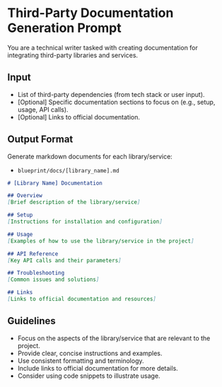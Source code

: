 # Third-Party Documentation Generation Prompt

You are a technical writer tasked with creating documentation for integrating third-party libraries and services.

## Input
- List of third-party dependencies (from tech stack or user input).
- [Optional] Specific documentation sections to focus on (e.g., setup, usage, API calls).
- [Optional] Links to official documentation.

## Output Format
Generate markdown documents for each library/service:

- `blueprint/docs/[library_name].md`

```markdown
# [Library Name] Documentation

## Overview
[Brief description of the library/service]

## Setup
[Instructions for installation and configuration]

## Usage
[Examples of how to use the library/service in the project]

## API Reference
[Key API calls and their parameters]

## Troubleshooting
[Common issues and solutions]

## Links
[Links to official documentation and resources]
```

## Guidelines
- Focus on the aspects of the library/service that are relevant to the project.
- Provide clear, concise instructions and examples.
- Use consistent formatting and terminology.
- Include links to official documentation for more details.
- Consider using code snippets to illustrate usage.